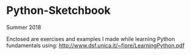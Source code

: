 # Python-Sketchbook

Summer 2018

Enclosed are exercises and examples I made while learning Python fundamentals using:
http://www.dsf.unica.it/~fiore/LearningPython.pdf
